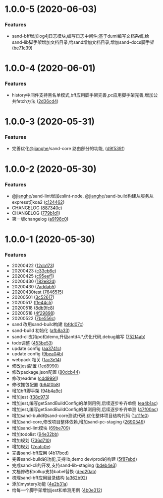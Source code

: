 <a name="1.0.0-5"></a>
# 1.0.0-5 (2020-06-03)

### Features
* sand-bff增加log4j日志模块,编写日志中间件;基于dumi编写文档系统,给sand-lib脚手架增加文档目录,给sand增加文档目录,增加sand-docs脚手架 ([be71c39](https://github.com/372623460jh/sand/commit/be71c39))

<a name="1.0.0-4"></a>
# 1.0.0-4 (2020-06-01)

### Features
* history中间件支持黑名单模式,bff应用脚手架完善,pc应用脚手架完善,增加公共fetch方法 ([2d36cd4](https://github.com/372623460jh/sand/commit/2d36cd4))

<a name="1.0.0-3"></a>
# 1.0.0-3 (2020-05-31)

### Features
* 完善优化[@jianghe](https://github.com/jianghe)/sand-core 路由部分的功能, ([d9f539f](https://github.com/372623460jh/sand/commit/d9f539f))

<a name="1.0.0-2"></a>
# 1.0.0-2 (2020-05-30)

### Features
* [@jianghe](https://github.com/jianghe)/sand-lint增加eslint-node, [@jianghe](https://github.com/jianghe)/sand-build构建从服务从express切koa2 ([c124462](https://github.com/372623460jh/sand/commit/c124462))
* CHANGELOG ([887340c](https://github.com/372623460jh/sand/commit/887340c))
* CHANGELOG ([779b1d1](https://github.com/372623460jh/sand/commit/779b1d1))
* 第一版changelog ([a9198c0](https://github.com/372623460jh/sand/commit/a9198c0))

<a name="1.0.0-1"></a>
# 1.0.0-1 (2020-05-30)

### Features
* 20200422 ([12cb173](https://github.com/372623460jh/sand/commit/12cb173))
* 20200423 ([c33eb6e](https://github.com/372623460jh/sand/commit/c33eb6e))
* 20200425 ([c95eef1](https://github.com/372623460jh/sand/commit/c95eef1))
* 20200430 ([182e82d](https://github.com/372623460jh/sand/commit/182e82d))
* 20200430 ([7addab5](https://github.com/372623460jh/sand/commit/7addab5))
* 20200430test ([7646515](https://github.com/372623460jh/sand/commit/7646515))
* 20200501 ([3c52617](https://github.com/372623460jh/sand/commit/3c52617))
* 20200517 ([ffe44c5](https://github.com/372623460jh/sand/commit/ffe44c5))
* 20200518 ([8db9fc8](https://github.com/372623460jh/sand/commit/8db9fc8))
* 20200518 ([4f29898](https://github.com/372623460jh/sand/commit/4f29898))
* 20200522 ([7be556c](https://github.com/372623460jh/sand/commit/7be556c))
* sand 改用sand-build构建 ([bfdd07c](https://github.com/372623460jh/sand/commit/bfdd07c))
* sand-build 初始化 ([afb8a33](https://github.com/372623460jh/sand/commit/afb8a33))
* sand-cli支持pc和demo,升级antd4.*,优化代码,debug编写 ([752f4ab](https://github.com/372623460jh/sand/commit/752f4ab))
* todo调整 ([453be53](https://github.com/372623460jh/sand/commit/453be53))
* update config ([aa3741c](https://github.com/372623460jh/sand/commit/aa3741c))
* update config ([9bea04b](https://github.com/372623460jh/sand/commit/9bea04b))
* webpack 相关 ([1ac3e14](https://github.com/372623460jh/sand/commit/1ac3e14))
* 修改jest配置 ([1ed8990](https://github.com/372623460jh/sand/commit/1ed8990))
* 修改package.json配置 ([80dcb44](https://github.com/372623460jh/sand/commit/80dcb44))
* 修改readme ([cdd9991](https://github.com/372623460jh/sand/commit/cdd9991))
* 修改推包配置 ([b64f0b8](https://github.com/372623460jh/sand/commit/b64f0b8))
* 增加bff脚手架 ([94b4a9c](https://github.com/372623460jh/sand/commit/94b4a9c))
* 增加jest ([f38c973](https://github.com/372623460jh/sand/commit/f38c973))
* 增加jest,编写getSandBuildConfig的单侧用例,后续逐步补齐单侧 ([ea4b1ac](https://github.com/372623460jh/sand/commit/ea4b1ac))
* 增加jest,编写getSandBuildConfig的单测用例,后续逐步补齐单测 ([47f00ac](https://github.com/372623460jh/sand/commit/47f00ac))
* 增加sand-build和sand-core测试代码,优化整体项目结构代码 ([1c11fe0](https://github.com/372623460jh/sand/commit/1c11fe0))
* 增加sand-core,修改项目整体依赖,增加sand-pc-staging ([2690549](https://github.com/372623460jh/sand/commit/2690549))
* 增加sand-lint模块 ([69be709](https://github.com/372623460jh/sand/commit/69be709))
* 增加todolist ([94e32bb](https://github.com/372623460jh/sand/commit/94e32bb))
* 增加规划 ([736d710](https://github.com/372623460jh/sand/commit/736d710))
* 增加规划 ([2eafc0e](https://github.com/372623460jh/sand/commit/2eafc0e))
* 完善sand-bff应用 ([4b17bcd](https://github.com/372623460jh/sand/commit/4b17bcd))
* 完善sand-build的功能,支持lib,demo dev/prod的构建 ([5f87ebd](https://github.com/372623460jh/sand/commit/5f87ebd))
* 完成sand-cli的开发,支持sand-lib-staging ([bdeb4e3](https://github.com/372623460jh/sand/commit/bdeb4e3))
* 文档修改和rollup支持babel替换 ([ded20ab](https://github.com/372623460jh/sand/commit/ded20ab))
* 梳理sand-bff应用目录结构 ([a362b92](https://github.com/372623460jh/sand/commit/a362b92))
* 添加mystery功能 ([4e2b31a](https://github.com/372623460jh/sand/commit/4e2b31a))
* 给每一个脚手架增加jest和单测用例 ([4b0e312](https://github.com/372623460jh/sand/commit/4b0e312))
